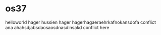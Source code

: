 # os37
helloworld
hager hussien
hager
hagerhagaeraehrkafnokansdofa
conflict ana ahahsdjabsdaosaosdnasdlnsakd
conflict here
